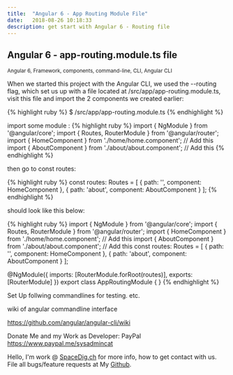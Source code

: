 ```yaml
---
title:  "Angular 6 - App Routing Module File"
date:   2018-08-26 10:18:33
description: get start with Angular 6 - Routing file
---
```

<h2 id="this-post-is-the-last-of-a-series-of-posts-in-which-i-write-about-the-observable-type-in-the-first-post-we-went-ahead-writing-an-observable-from-scratch-in-order-to-fully-understand-it-we-then-explored-how-to-create-observables-from-values-arrays-dom-events-and-promises-this-time-well-focus-on-compositions-by-rewriting-some-basic-composition-operators">
Angular 6 - app-routing.module.ts file</h2>

<small>Angular 6, Framework, components, command-line, CLI, Angular CLI </small>

When we started this project with the Angular CLI, we used the --routing flag, which set us up with a file located at /src/app/app-routing.module.ts, visit this file and import the 2 components we created earlier:

{% highlight ruby %}
$ /src/app/app-routing.module.ts
{% endhighlight %}


import some module : 
{% highlight ruby %}
import { NgModule } from '@angular/core';
import { Routes, RouterModule } from '@angular/router';
import { HomeComponent } from './home/home.component';     // Add this
import { AboutComponent } from './about/about.component';  // Add this
{% endhighlight %}


then go to const routes:


{% highlight ruby %}
const routes: Routes = [
  {
    path: '',
    component: HomeComponent
  },
  {
    path: 'about',
    component: AboutComponent
  }
];
{% endhighlight %}


should look like this below: 

{% highlight ruby %}
import { NgModule } from '@angular/core';
import { Routes, RouterModule } from '@angular/router';
import { HomeComponent } from './home/home.component';     // Add this
import { AboutComponent } from './about/about.component';  // Add this
const routes: Routes = [
  {
    path: '',
    component: HomeComponent
  },
  {
    path: 'about',
    component: AboutComponent
  }
];

@NgModule({
  imports: [RouterModule.forRoot(routes)],
  exports: [RouterModule]
})
export class AppRoutingModule { }
{% endhighlight %}




Set Up follwing commandlines for testing. etc.

wiki of angular commandline interface 

<a href="https://github.com/angular/angular-cli/wiki">https://github.com/angular/angular-cli/wiki </a>




Donate Me and my Work as Developer: PayPal <a href="https://www.paypal.me/sysadmincat">https://www.paypal.me/sysadmincat </a>


 Hello, I'm work @ [SpaceDig.ch][spacedig] for more info, how to get contact with us. File all bugs/feature requests at My  [Github][jekyll-gh].

[jekyll-gh]: https://github.com/spaceg
[spacedig]:    http://spacedig.ch
